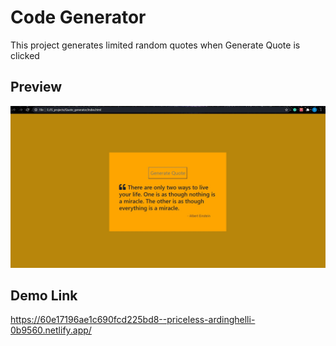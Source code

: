 # Code Generator

This project generates limited random quotes when Generate Quote is clicked

## Preview

<img src="https://github.com/pythonboy178/JS-projects/blob/master/Quote_generator/preview.JPG" width="850" alt='no-image'>

## Demo Link

https://60e17196ae1c690fcd225bd8--priceless-ardinghelli-0b9560.netlify.app/
